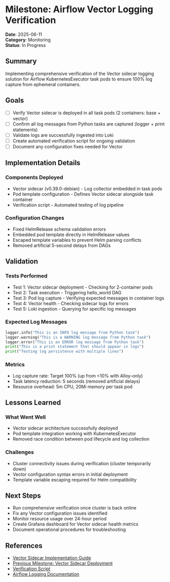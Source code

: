 # Milestone: Airflow Vector Logging Verification

**Date**: 2025-06-11  
**Category**: Monitoring  
**Status**: In Progress

## Summary

Implementing comprehensive verification of the Vector sidecar logging solution for Airflow KubernetesExecutor task pods to ensure 100% log capture from ephemeral containers.

## Goals

- [ ] Verify Vector sidecar is deployed in all task pods (2 containers: base + vector)
- [ ] Confirm all log messages from Python tasks are captured (logger + print statements)
- [ ] Validate logs are successfully ingested into Loki
- [ ] Create automated verification script for ongoing validation
- [ ] Document any configuration fixes needed for Vector

## Implementation Details

### Components Deployed
- Vector sidecar (v0.39.0-debian) - Log collector embedded in task pods
- Pod template configuration - Defines Vector sidecar alongside task container
- Verification script - Automated testing of log pipeline

### Configuration Changes
- Fixed HelmRelease schema validation errors
- Embedded pod template directly in HelmRelease values
- Escaped template variables to prevent Helm parsing conflicts
- Removed artificial 5-second delays from DAGs

## Validation

### Tests Performed
- Test 1: Vector sidecar deployment - Checking for 2-container pods
- Test 2: Task execution - Triggering hello_world DAG
- Test 3: Pod log capture - Verifying expected messages in container logs
- Test 4: Vector health - Checking sidecar logs for errors
- Test 5: Loki ingestion - Querying for specific log messages

### Expected Log Messages
```python
logger.info("This is an INFO log message from Python task")
logger.warning("This is a WARNING log message from Python task")
logger.error("This is an ERROR log message from Python task")
print("This is a print statement that should appear in logs")
print("Testing log persistence with multiple lines")
```

### Metrics
- Log capture rate: Target 100% (up from <10% with Alloy-only)
- Task latency reduction: 5 seconds (removed artificial delays)
- Resource overhead: 5m CPU, 20Mi memory per task pod

## Lessons Learned

### What Went Well
- Vector sidecar architecture successfully deployed
- Pod template integration working with KubernetesExecutor
- Removed race condition between pod lifecycle and log collection

### Challenges
- Cluster connectivity issues during verification (cluster temporarily down)
- Vector configuration syntax errors in initial deployment
- Template variable escaping required for Helm compatibility

## Next Steps

- Run comprehensive verification once cluster is back online
- Fix any Vector configuration issues identified
- Monitor resource usage over 24-hour period
- Create Grafana dashboard for Vector sidecar health metrics
- Document operational procedures for troubleshooting

## References

- [Vector Sidecar Implementation Guide](../logging-stack/setup/airflow-vector-sidecar.md)
- [Previous Milestone: Vector Sidecar Deployment](./2025-01-11-airflow-vector-sidecar-deployment.md)
- [Verification Script](/scripts/verify-airflow-vector-logging.ts)
- [Airflow Logging Documentation](../airflow/airflow-alloy-logging.md)